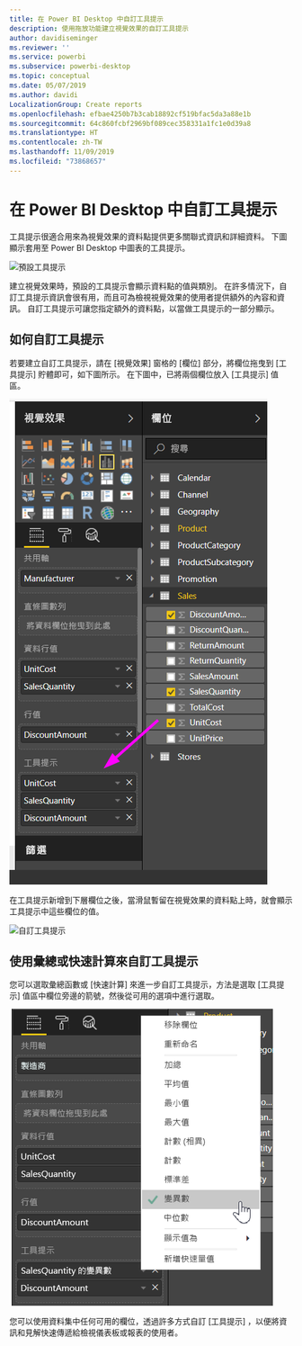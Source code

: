 ```yaml
---
title: 在 Power BI Desktop 中自訂工具提示
description: 使用拖放功能建立視覺效果的自訂工具提示
author: davidiseminger
ms.reviewer: ''
ms.service: powerbi
ms.subservice: powerbi-desktop
ms.topic: conceptual
ms.date: 05/07/2019
ms.author: davidi
LocalizationGroup: Create reports
ms.openlocfilehash: efbae4250b7b3cab18892cf519bfac5da3a88e1b
ms.sourcegitcommit: 64c860fcbf2969bf089cec358331a1fc1e0d39a8
ms.translationtype: HT
ms.contentlocale: zh-TW
ms.lasthandoff: 11/09/2019
ms.locfileid: "73868657"
---
```

# <a name="customizing-tooltips-in-power-bi-desktop"></a>在 Power BI Desktop 中自訂工具提示
工具提示很適合用來為視覺效果的資料點提供更多關聯式資訊和詳細資料。 下圖顯示套用至 Power BI Desktop 中圖表的工具提示。

![預設工具提示](media/desktop-custom-tooltips/custom-tooltips-1.png)

建立視覺效果時，預設的工具提示會顯示資料點的值與類別。 在許多情況下，自訂工具提示資訊會很有用，而且可為檢視視覺效果的使用者提供額外的內容和資訊。 自訂工具提示可讓您指定額外的資料點，以當做工具提示的一部分顯示。

## <a name="how-to-customize-tooltips"></a>如何自訂工具提示
若要建立自訂工具提示，請在 [視覺效果]  窗格的 [欄位]  部分，將欄位拖曳到 [工具提示]  貯體即可，如下圖所示。 在下圖中，已將兩個欄位放入 [工具提示]  值區。

![新增工具提示欄位](media/desktop-custom-tooltips/custom-tooltips-2.png)

在工具提示新增到下層欄位之後，當滑鼠暫留在視覺效果的資料點上時，就會顯示工具提示中這些欄位的值。

![自訂工具提示](media/desktop-custom-tooltips/custom-tooltips-3.png)

## <a name="customizing-tooltips-with-aggregation-or-quick-calcs"></a>使用彙總或快速計算來自訂工具提示
您可以選取彙總函數或 [快速計算]  來進一步自訂工具提示，方法是選取 [工具提示]  值區中欄位旁邊的箭號，然後從可用的選項中進行選取。

![具快速計算功能的工具提示](media/desktop-custom-tooltips/custom-tooltips-4.png)

您可以使用資料集中任何可用的欄位，透過許多方式自訂 [工具提示]  ，以便將資訊和見解快速傳遞給檢視儀表板或報表的使用者。

